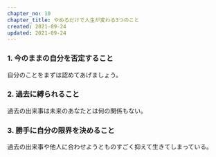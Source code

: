 ```yaml
---
chapter_no: 10
chapter_title: やめるだけで人生が変わる3つのこと
created: 2021-09-24
updated: 2021-09-24
---
```

### 1. 今のままの自分を否定すること
自分のことをまずは認めてあげましょう。

### 2. 過去に縛られること
過去の出来事は未来のあなたとは何の関係もない。

### 3. 勝手に自分の限界を決めること
過去の出来事や他人に合わせようとものすごく抑えて生きてしまっている。
